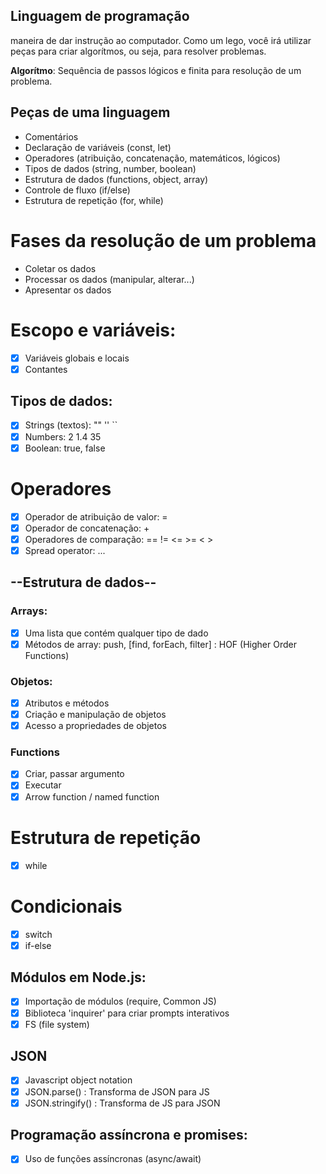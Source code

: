## Linguagem de programação
maneira de dar instrução ao computador.
Como um lego, você irá utilizar peças para criar algorítmos, ou seja, para resolver problemas.

**Algorítmo**: Sequência de passos lógicos e finita para resolução de um problema.

## Peças de uma linguagem
- Comentários
- Declaração de variáveis (const, let)
- Operadores (atribuição, concatenação, matemáticos, lógicos)
- Tipos de dados (string, number, boolean)
- Estrutura de dados (functions, object, array)
- Controle de fluxo (if/else)
- Estrutura de repetição (for, while)

# Fases da resolução de um problema

- Coletar os dados
- Processar os dados (manipular, alterar...)
- Apresentar os dados

# Escopo e variáveis: 
- [x] Variáveis globais e locais
- [x] Contantes

## Tipos de dados:
- [x] Strings (textos): "" '' `` 
- [x] Numbers: 2 1.4 35
- [x] Boolean: true, false

# Operadores

- [x] Operador de atribuição de valor: =
- [x] Operador de concatenação: +
- [x] Operadores de comparação: == != <= >= < >
- [x] Spread operator: ...

## --Estrutura de dados-- 

### Arrays: 
- [x] Uma lista que contém qualquer tipo de dado
- [x] Métodos de array: push, [find, forEach, filter]  : HOF (Higher Order Functions)

### Objetos: 
- [x] Atributos e métodos
- [x] Criação e manipulação de objetos
- [x] Acesso a propriedades de objetos

### Functions
- [x] Criar, passar argumento
- [x] Executar
- [x] Arrow function / named function

# Estrutura de repetição
- [x] while

# Condicionais
- [x] switch
- [x] if-else

## Módulos em Node.js: 
- [x] Importação de módulos (require, Common JS)
- [x] Biblioteca 'inquirer' para criar prompts interativos
- [x] FS (file system)

## JSON 
- [x] Javascript object notation
- [x] JSON.parse() : Transforma de JSON para JS
- [x] JSON.stringify() : Transforma de JS para JSON

## Programação assíncrona e promises:
- [x] Uso de funções assíncronas (async/await)